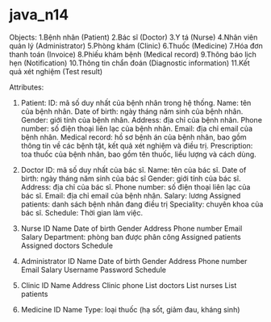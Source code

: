 # java_n14

Objects:
1.Bệnh nhân (Patient)
2.Bác sĩ (Doctor)
3.Y tá (Nurse)
4.Nhân viên quản lý (Administrator)
5.Phòng khám (Clinic)
6.Thuốc (Medicine)
7.Hóa đơn thanh toán (Invoice)
8.Phiếu khám bệnh (Medical record)
9.Thông báo lịch hẹn (Notification)
10.Thông tin chẩn đoán (Diagnostic information)
11.Kết quả xét nghiệm (Test result)

Attributes:
1. Patient:
ID: mã số duy nhất của bệnh nhân trong hệ thống.
Name: tên của bệnh nhân.
Date of birth: ngày tháng năm sinh của bệnh nhân.
Gender: giới tính của bệnh nhân.
Address: địa chỉ của bệnh nhân.
Phone number: số điện thoại liên lạc của bệnh nhân.
Email: địa chỉ email của bệnh nhân.
Medical record: hồ sơ bệnh án của bệnh nhân, bao gồm thông tin về các bệnh tật, kết quả xét nghiệm và điều trị.
Prescription: toa thuốc của bệnh nhân, bao gồm tên thuốc, liều lượng và cách dùng.

2. Doctor
ID: mã số duy nhất của bác sĩ.
Name: tên của bác sĩ.
Date of birth: ngày tháng năm sinh của bác sĩ
Gender: giới tính của bác sĩ.
Address: địa chỉ của bác sĩ.
Phone number: số điện thoại liên lạc của bác sĩ.
Email: địa chỉ email của bệnh nhân.
Salary: lương
Assigned patients: danh sách bệnh nhân đang điều trị
Speciality: chuyên khoa của bác sĩ.
Schedule: Thời gian làm việc.

3. Nurse
ID
Name
Date of birth
Gender
Address
Phone number
Email
Salary
Department: phòng ban được phân công
Assigned patients
Assigned doctors
Schedule

4. Administrator
ID
Name
Date of birth
Gender
Address
Phone number
Email
Salary
Username
Password
Schedule

5. Clinic
ID
Name
Address
Clinic phone
List doctors
List nurses
List patients

6. Medicine
ID
Name
Type: loại thuốc (hạ sốt, giảm đau, kháng sinh)
